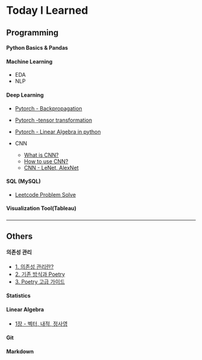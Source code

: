 # Today I Learned



## Programming

#### Python Basics & Pandas

#### Machine Learning

- EDA
- NLP

#### Deep Learning

- [Pytorch - Backpropagation](https://github.com/JHyuk2/TIL/blob/master/Deep%20Learning/Pytorch%20-%20Backpropagation.md)

- [Pytorch -tensor transformation](https://github.com/JHyuk2/TIL/blob/master/Deep%20Learning/Pytorch%20-%20tensor_transformation.md)

- [Pytorch - Linear Algebra in python](https://github.com/JHyuk2/TIL/blob/master/Deep%20Learning/Pytorch%20-%20Linear_Algebra_in_python.md)

- CNN
  - [What is CNN?](https://github.com/JHyuk2/TIL/blob/master/Deep%20Learning/CNN/(1)%20Lecture%2011.%20CNN%20%EC%9D%B4%ED%95%B4%ED%95%98%EA%B8%B0.md)
  - [How to use CNN?](https://github.com/JHyuk2/TIL/blob/master/Deep%20Learning/CNN/(2)%20Lecture%2011.%20CNN%20%EC%9D%B4%EB%A1%A0.md)
  - [CNN - LeNet, AlexNet](https://github.com/JHyuk2/TIL/blob/master/Deep%20Learning/CNN/(4)%20Lecture%2011.%20CNN%20%EC%9D%B4%EB%A1%A0-LeNet%2C%20AlexNet.md)


#### SQL (MySQL)
  - [Leetcode Problem Solve](https://github.com/JHyuk2/TIL/tree/master/SQL/Leetcode)
#### Visualization Tool(Tableau)

### 

---



## Others

#### 의존성 관리

- [1. 의존성 관리란?](의존성%20관리/1.%20Dependancies%20Management.md)
- [2. 기존 방식과 Poetry](의존성%20관리/2.%20From%20Requirements.txt%20to%20Poetry.md)
- [3. Poetry 고급 가이드](의존성%20관리/3.%20Poetry%20Advanced%20Guide.md)

#### Statistics

#### Linear Algebra

- [1장 - 벡터, 내적, 정사영](https://github.com/JHyuk2/TIL/blob/39a56969d9c1480189a21e9b41e9727d4bc1fb7a/Linear%20Algebra/1%EC%9E%A5-%EB%B2%A1%ED%84%B0%2C%EB%82%B4%EC%A0%81%2C%EC%A0%95%EC%82%AC%EC%98%81/%EC%84%A0%ED%98%95%EB%8C%80%EC%88%981%EC%9E%A5%20-%20%EB%B2%A1%ED%84%B0%2C%20%EB%82%B4%EC%A0%81%2C%20%EC%A0%95%EC%82%AC%EC%98%81.md)

#### Git

#### Markdown

#### 

